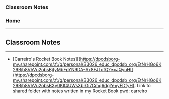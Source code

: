 ### Classroom Notes
<!---
layout: page
title: "Classroom Notes"
permalink: https://Carreiroa.github.io/ScratchIndex/
--->
### [Home](/index.md)

---
## Classroom Notes
---

- [Carreiro's Rocket Book Notes][(https://dpcdsborg-my.sharepoint.com/:f:/g/personal/33026_educ_dpcdsb_org/EtNrHGo6K29Bjb8VhVu2obsBjtyMbFpYN9DA-Ax8FJTofQ?e=JQyuHI](https://dpcdsborg-my.sharepoint.com/:f:/g/personal/33026_educ_dpcdsb_org/EtNrHGo6K29Bjb8VhVu2obsBXy0Klf4UWsXblGi7Cmq6dg?e=yFDfyH): Link to shared folder with notes written in my Rocket Book pwd: carreiro
